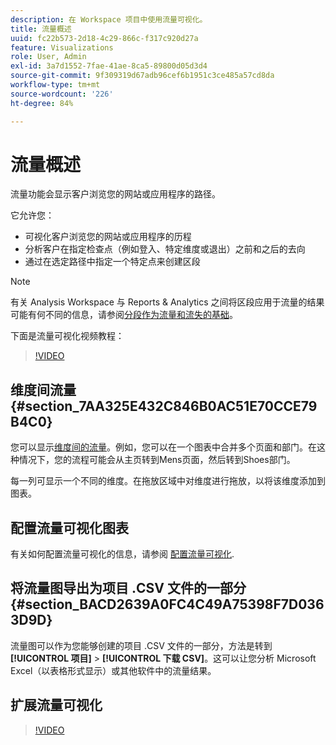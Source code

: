 ```yaml
---
description: 在 Workspace 项目中使用流量可视化。
title: 流量概述
uuid: fc22b573-2d18-4c29-866c-f317c920d27a
feature: Visualizations
role: User, Admin
exl-id: 3a7d1552-7fae-41ae-8ca5-89800d05d3d4
source-git-commit: 9f309319d67adb96cef6b1951c3ce485a57cd8da
workflow-type: tm+mt
source-wordcount: '226'
ht-degree: 84%

---
```


# 流量概述

流量功能会显示客户浏览您的网站或应用程序的路径。

它允许您：

* 可视化客户浏览您的网站或应用程序的历程
* 分析客户在指定检查点（例如登入、特定维度或退出）之前和之后的去向
* 通过在选定路径中指定一个特定点来创建区段

>[!NOTE]
>
>有关 Analysis Workspace 与 Reports &amp; Analytics 之间将区段应用于流量的结果可能有何不同的信息，请参阅[分段作为流量和流失的基础](/help/analyze/analysis-workspace/visualizations/fallout/fallout-flow.md)。

下面是流量可视化视频教程：

>[!VIDEO](https://video.tv.adobe.com/v/24045/?quality=12)

## 维度间流量 {#section_7AA325E432C846B0AC51E70CCE79B4C0}

您可以显示[维度间的流量](/help/analyze/analysis-workspace/visualizations/c-flow/multi-dimensional-flow.md)。例如，您可以在一个图表中合并多个页面和部门。在这种情况下，您的流程可能会从主页转到Mens页面，然后转到Shoes部门。

每一列可显示一个不同的维度。在拖放区域中对维度进行拖放，以将该维度添加到图表。

## 配置流量可视化图表

有关如何配置流量可视化的信息，请参阅 [配置流量可视化](/help/analyze/analysis-workspace/visualizations/c-flow/create-flow.md).

## 将流量图导出为项目 .CSV 文件的一部分 {#section_BACD2639A0FC4C49A75398F7D0363D9D}

流量图可以作为您能够创建的项目 .CSV 文件的一部分，方法是转到&#x200B;**[!UICONTROL 项目]** > **[!UICONTROL 下载 CSV]**。这可以让您分析 Microsoft Excel（以表格形式显示）或其他软件中的流量结果。

## 扩展流量可视化

>[!VIDEO](https://video.tv.adobe.com/v/24044/?quality=12)
